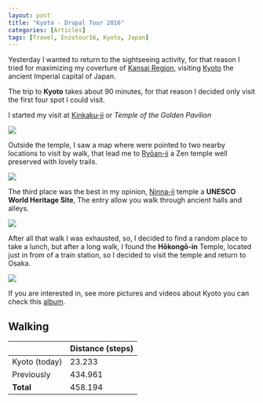 ```yaml
---
layout: post
title: "Kyoto - Drupal Tour 2016"
categories: [Articles]
tags: [Travel, Enzotour16, Kyoto, Japan]
---
```

Yesterday I wanted to return to the sightseeing activity, for that reason I tried for maximizing my coverture of [Kansai Region](https://en.wikipedia.org/wiki/Kansai_region), visiting [Kyoto](https://en.wikipedia.org/wiki/Kyoto_Prefecture) the ancient Imperial capital of Japan.

The trip to **Kyoto** takes about 90 minutes, for that reason I decided only visit the first four spot I could visit. 

I started my visit at [Kinkaku-ji](https://en.wikipedia.org/wiki/Kinkaku-ji) or *Temple of the Golden Pavilion*

<img style="margin-right: 20px;" src="{{site.url }}/assets/img/kinkaku-ji.jpg"/>

Outside the temple, I saw a map where were pointed to two nearby locations to visit by walk, that lead me to [Ryōan-ji](https://en.wikipedia.org/wiki/Ry%C5%8Dan-ji) a Zen temple well preserved with lovely trails.

<img style="margin-right: 20px;" src="{{site.url }}/assets/img/ryoan-ji-pagoda.jpg"/>

The third place was the best in my opinion, [Ninna-ji](https://en.wikipedia.org/wiki/Ninna-ji) temple a **UNESCO World Heritage Site**, The entry allow you walk through ancient halls and alleys.
 
<img style="margin-right: 20px;" src="{{site.url }}/assets/img/ninna-ji.jpg"/>

After all that walk I was exhausted, so, I decided to find a random place to take a lunch, but after a long walk, I found the **Hōkongō-in** Temple, located just in from of a train station, so I decided to visit the temple and return to Osaka.

<img style="margin-right: 20px;" src="{{site.url }}/assets/img/hokongo-in.jpg"/>

If you are interested in, see more pictures and videos about Kyoto you can check this [album](https://www.flickr.com/photos/37690888@N03/albums/72157665931401602).

## Walking
|  | Distance (steps) |
|---|---|
| Kyoto (today) |  23.233 |
| Previously  | 434.961 |
| **Total**  | 458.194 | 